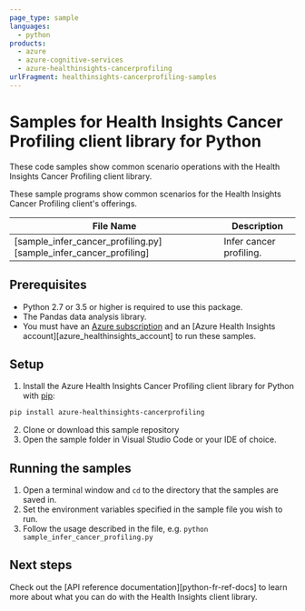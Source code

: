 ```yaml
---
page_type: sample
languages:
  - python
products:
  - azure
  - azure-cognitive-services
  - azure-healthinsights-cancerprofiling
urlFragment: healthinsights-cancerprofiling-samples
---
```


# Samples for Health Insights Cancer Profiling client library for Python

These code samples show common scenario operations with the Health Insights Cancer Profiling client library.

These sample programs show common scenarios for the Health Insights Cancer Profiling client's offerings.

|**File Name**|**Description**|
|----------------|-------------|
|[sample_infer_cancer_profiling.py][sample_infer_cancer_profiling] |Infer cancer profiling.|

## Prerequisites
* Python 2.7 or 3.5 or higher is required to use this package.
* The Pandas data analysis library.
* You must have an [Azure subscription][azure_subscription] and an
[Azure Health Insights account][azure_healthinsights_account] to run these samples.

## Setup

1. Install the Azure Health Insights Cancer Profiling client library for Python with [pip][pip]:

```bash
pip install azure-healthinsights-cancerprofiling
```

2. Clone or download this sample repository
3. Open the sample folder in Visual Studio Code or your IDE of choice.

## Running the samples

1. Open a terminal window and `cd` to the directory that the samples are saved in.
2. Set the environment variables specified in the sample file you wish to run.
3. Follow the usage described in the file, e.g. `python sample_infer_cancer_profiling.py`

## Next steps

Check out the [API reference documentation][python-fr-ref-docs] to learn more about
what you can do with the Health Insights client library.

[pip]: https://pypi.org/project/pip/
[azure_subscription]: https://azure.microsoft.com/free/cognitive-services
<!---
[azure_healthinsights_account]: https://ms.portal.azure.com/#create/Microsoft.CognitiveServicesHealthInsights
[sample_infer_cancer_profiling]: https://github.com/Azure/azure-sdk-for-python-pr/blob/feature/reutgross/sdk_python/sdk/healthdecisionsupport/azure-ai-healthdecisionsupport/samples/sample_infer_cancer_profiling.py
-->
